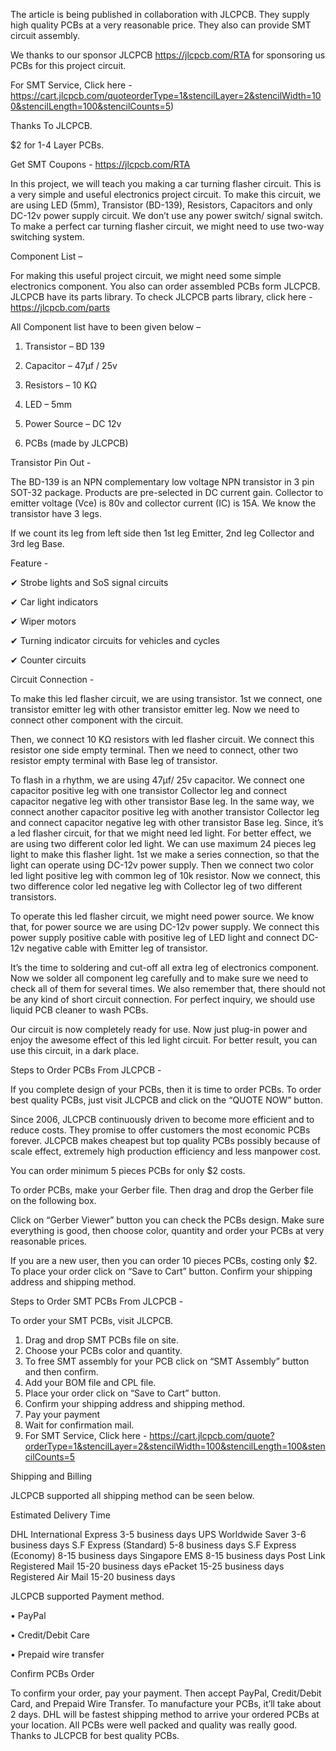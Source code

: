 The article is being published in collaboration with JLCPCB. They supply high quality PCBs at a very reasonable price. 
They also can provide SMT circuit assembly.

We thanks to our sponsor JLCPCB  https://jlcpcb.com/RTA for sponsoring us PCBs for this project circuit.

For SMT Service, Click  here - https://cart.jlcpcb.com/quoteorderType=1&stencilLayer=2&stencilWidth=100&stencilLength=100&stencilCounts=5)

Thanks To JLCPCB.

$2  for 1-4 Layer PCBs.

Get SMT Coupons - https://jlcpcb.com/RTA


In this project, we will teach you making a car turning flasher circuit. This is a very simple and useful electronics project circuit.
To make this circuit, we are using LED (5mm), Transistor (BD-139), Resistors, Capacitors and only DC-12v power supply circuit. We don’t use any power switch/ signal switch.
To make a perfect car turning flasher circuit, we might need to use two-way switching system.


Component List – 

For making this useful project circuit, we might need some simple electronics component. You also can order assembled PCBs form JLCPCB.
JLCPCB have its parts library. To check JLCPCB parts library, click here - https://jlcpcb.com/parts

All Component list have to been given below – 

1.	Transistor – BD 139
	
2.	Capacitor – 47µf / 25v

3.	Resistors – 10 KΩ

4.	LED – 5mm
	
5.	Power Source – DC 12v

6.	PCBs (made by JLCPCB)


Transistor Pin Out -

The BD-139 is an NPN complementary low voltage NPN transistor in 3 pin SOT-32 package. 
Products are pre-selected in DC current gain. Collector to emitter voltage (Vce) is 80v and collector current  (IC) is 15A.
We know the transistor have 3 legs. 

If we count its leg from left side then 1st leg Emitter, 2nd leg Collector and 3rd leg Base.


Feature - 

✔ Strobe lights and SoS signal circuits

✔ Car light indicators

✔ Wiper motors

✔ Turning indicator circuits for vehicles and cycles

✔ Counter circuits


Circuit Connection - 

To make this led flasher circuit, we are using transistor. 1st we connect, one transistor emitter leg with other transistor emitter leg. Now we need to connect other component with the circuit.

Then, we connect 10 KΩ resistors with led flasher circuit. We connect this resistor one side empty terminal. Then we need to connect, other two resistor empty terminal with Base leg of transistor.

To flash in a rhythm, we are using 47µf/ 25v capacitor. We connect one capacitor positive leg with one transistor Collector leg and connect capacitor negative leg with other transistor Base leg.
In the same way, we connect another capacitor positive leg with another transistor Collector leg and connect capacitor negative leg with other transistor Base leg.
Since, it’s a led flasher circuit, for that we might need led light. For better effect, we are using two different color led light. We can use maximum 24 pieces leg light to make this flasher light. 1st we make a series connection, so that the light can operate using DC-12v power supply.
Then we connect two color led light positive leg with common leg of 10k resistor. Now we connect, this two difference color led negative leg with Collector leg of two different transistors.

To operate this led flasher circuit, we might need power source. We know that, for power source we are using DC-12v power supply. We connect this power supply positive cable with positive leg of LED light and connect DC-12v negative cable with Emitter leg of transistor.

It’s the time to soldering and cut-off all extra leg of electronics component. Now we solder all component leg carefully and to make sure we need to check all of them for several times. We also remember that, there should not be any kind of short circuit connection. For perfect inquiry, we should use liquid PCB cleaner to wash PCBs.
	
Our circuit is now completely ready for use. Now just plug-in power and enjoy the awesome effect of this led light circuit. For better result, you can use this circuit, in a dark place.


Steps to Order PCBs From JLCPCB - 

If you complete design of your PCBs, then it is time to order PCBs. To order best quality PCBs, just visit JLCPCB and click on the “QUOTE NOW” button.

Since 2006,  JLCPCB continuously driven to become more efficient and to reduce costs. They promise to offer customers the most economic PCBs forever. JLCPCB makes cheapest but top quality PCBs possibly because of scale effect, extremely high production efficiency and less manpower cost.

You can order minimum 5 pieces PCBs for only $2 costs.

To order PCBs, make your Gerber file. Then drag and drop the Gerber file on the following box.

Click on “Gerber Viewer” button you can check the PCBs design. Make sure everything is good, then choose color, quantity and order your PCBs at very reasonable prices.

If you are a new user, then you can order 10 pieces PCBs, costing only $2. To place your order click on “Save to Cart”  button. Confirm your shipping address and shipping method.

Steps to Order SMT PCBs From JLCPCB - 

To order your SMT PCBs, visit JLCPCB.

1.	 Drag and drop SMT PCBs file on site.
2.	 Choose your PCBs color and quantity.
3.	 To free SMT assembly for your PCB click on “SMT Assembly” button and then confirm.
4.	 Add your BOM file and CPL file.
5.	 Place your order click on “Save to Cart” button.
6.	 Confirm your shipping address and shipping method.
7.	 Pay your payment
8.	 Wait for confirmation mail.
9.	 For SMT Service, Click here - https://cart.jlcpcb.com/quote?orderType=1&stencilLayer=2&stencilWidth=100&stencilLength=100&stencilCounts=5


Shipping and Billing
 
JLCPCB supported all shipping method can be seen below.

Estimated Delivery Time

DHL International Express 3-5 business days
UPS Worldwide Saver 3-6 business days
S.F Express (Standard) 5-8 business days
S.F Express (Economy) 8-15 business days
Singapore EMS 8-15 business days
Post Link Registered Mail 15-20 business days
ePacket 15-25 business days
Registered Air Mail 15-20 business days


JLCPCB supported Payment method.

•	PayPal

•	Credit/Debit Care

•	Prepaid wire transfer




Confirm PCBs Order

To confirm your order, pay your payment. Then accept PayPal, Credit/Debit Card, and Prepaid Wire Transfer. To manufacture your PCBs, it’ll take about 2 days. DHL will be fastest shipping method to arrive your ordered PCBs at your location.
All PCBs were well packed and quality was really good.
Thanks to JLCPCB for best quality PCBs.
